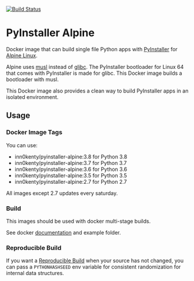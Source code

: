 [![Build Status](https://github.com/inn0kenty/pyinstaller-alpine/workflows/Build%20and%20publish/badge.svg)](https://github.com/inn0kenty/pyinstaller-alpine/actions)

PyInstaller Alpine
==================

Docker image that can build single file Python apps with
[PyInstaller](http://pyinstaller.readthedocs.io/) for
[Alpine Linux](http://www.alpinelinux.org/).

Alpine uses [musl](https://www.musl-libc.org/) instead of
[glibc](https://www.gnu.org/software/libc/). The PyInstaller bootloader for
Linux 64 that comes with PyInstaller is made for glibc. This Docker image
builds a bootloader with musl.

This Docker image also provides a clean way to build PyInstaller apps in
an isolated environment.

Usage
-----

### Docker Image Tags

You can use:

 - inn0kenty/pyinstaller-alpine:3.8 for Python 3.8
 - inn0kenty/pyinstaller-alpine:3.7 for Python 3.7
 - inn0kenty/pyinstaller-alpine:3.6 for Python 3.6
 - inn0kenty/pyinstaller-alpine:3.5 for Python 3.5
 - inn0kenty/pyinstaller-alpine:2.7 for Python 2.7

All images except 2.7 updates every saturday.

### Build

This images should be used with docker multi-stage builds.

See docker [documentation](https://docs.docker.com/v17.09/engine/userguide/eng-image/multistage-build/) and example folder.

### Reproducible Build

If you want a [Reproducible Build](https://pythonhosted.org/PyInstaller/advanced-topics.html#creating-a-reproducible-build)
when your source has not changed, you can pass a `PYTHONHASHSEED` env variable
for consistent randomization for internal data structures.
